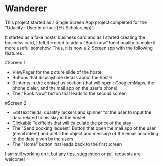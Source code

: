 # Wanderer
This project started as a Single Screen App project completed for the "Udacity : User Interface [EU Scholarship]".

It started as a fake hostel business card and as I started creating the business card, I felt the need to add a "Book now" functionality to make it more useful somehow.
Thus, it is now a 2-Screen app with the following features :

#Screen 1

- ViewPager for the picture slide of the hostel
- Buttons that display/hide details about the hostel
- 3 intents in the contact us section (that will open : GooglemMaps, the phone dialer, and the mail app on the user's phone) 
- The "Book Now" button that leads to the second screen

#Screen 2

- EditText fields, quantity pickers and spinner for the user to input the data related to his stay in the hostel
- Clickable Textfields that will calculate the price of the stay
- The "Send booking request" Button that open the mail app of the user (email intent) and prefill the object and message of the email according to the data given by the users.
- The "Home" button that leads back to the first screen


I am still working on it but any tips, suggestion or pull requests are welcome! 


